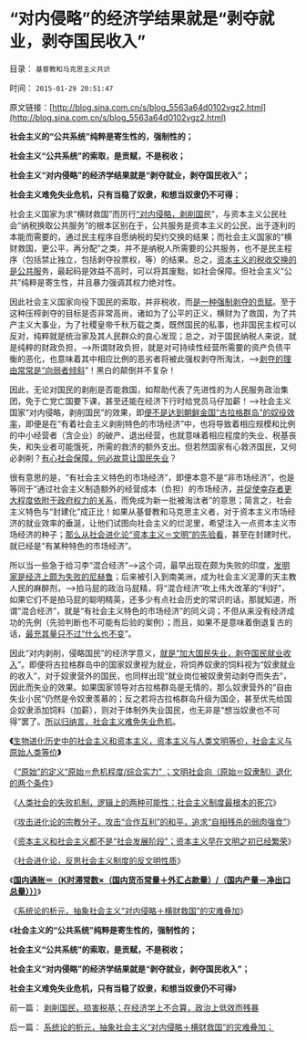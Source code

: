 # “对内侵略”的经济学结果就是“剥夺就业，剥夺国民收入”

目录： `基督教和马克思主义共识` 

时间： `2015-01-29 20:51:47` 

原文链接：[http://blog.sina.com.cn/s/blog_5563a64d0102vgz2.html](http://blog.sina.com.cn/s/blog_5563a64d0102vgz2.html)

**社会主义的“公共系统”纯粹是寄生性的，强制性的；**

**社会主义“公共系统”的索取，是贡赋，不是税收；**

**社会主义“对内侵略”的经济学结果就是“剥夺就业，剥夺国民收入”；**

**社会主义难免失业危机，只有当稳了奴隶，和想当奴隶仍不可得**；

社会主义国家为求“横财救国”而厉行[“对内侵略，剥削国](../../../2015/1/24/所谓社会主义者，其实就是战争主义者.md)民”，与资本主义公民社会“纳税换取公共服务”的根本区别在于，公共服务是资本主义的公民，出于逐利的本能而需要的，通过民主程序自愿纳税的契约交换的结果；而社会主义国家的“横财救国，更公平，再分配”之类，并不是纳税人所需要的公共服务，也不是民主程序（包括禁止独立，包括剥夺投票权，等）的结果。总之，[资本主义的税收交换的是公共服](../../../2013/3/19/民主是资本主义团购的公共服务及契约的共同体.md)务，最起码是效益不高时，可以将其废黜，如社会保障。但社会主义“公共”纯粹是寄生性，并且暴力强调其权力绝对性。

因此社会主义国家向役下国民的索取，并非税收，而[是一种强制剥夺的贡赋](../../../2014/11/24/公共服务的效益法则，why基督教的政治权力也会没落；.md)。至于这种压榨剥夺的目标是否非常高尚，诸如为了公平的正义，横财为了救国，为了共产主义大事业，为了社稷皇帝千秋万载之类，既然国民的私事，也非国民主权可以反对，纯粹就是统治家及其人民群众的良心发现；总之，对于国民纳税人来说，就是纯粹的财政负担，——>所谓财政负担，就是对可持续性经营所需要的资产负债平衡的恶化，也意味着其中相应比例的恶劣者将被此强权剥夺所淘汰，——>[剥夺的理由常常是“向弱者倾斜](../../../2013/3/8/马尔萨斯主义，黄宗羲定律，向弱者倾斜.md)”！黑白的颠倒并不复杂！

因此，无论对国民的剥削是否能救国，如帮助代表了先进性的为人民服务政治集团，免于亡党亡国要下课，甚至还能在经济下行时给党员马仔加薪！——>社会主义国家“对内侵略，剥削国民”的效果，即[便不是达到朝鲜金国“古拉格群岛”的奴役效率](../../../2014/4/2/古拉格群岛的经济学定义是“国家奴隶制”.md)，即便是在“有着社会主义剥削特色的市场经济”中，也将导致着相应规模和比例的中小经营者（含企业）的破产、退出经营，也就意味着相应程度的失业、税基丧失，和失业者可能饿死，所需的救济的额外支出。但若然国家有心救济国民，又何必剥削？[有心社会保障，何必故意让国民失业](../../../2013/12/18/让自由带动增长，创业和就业，都不是可以政府计划的结果.md)？

很有意思的是，“有社会主义特色的市场经济”，即便本意不是“非市场经济”，也是等同于“通过社会主义制造额外的经营成本（负担）的市场经济，[并促使幸存者更大程度依附于政府权力的关系](../../../2010/2/28/从专营权层层盘剥理解中国特色的黑社会.md)，而免成为新一批被淘汰者”的意思；简言之，社会主义特色与“封建化”成正比！如果从基督教和马克思主义者，对于资本主义市场经济的就业效率的垂涎，让他们试图向社会主义的烂泥里，希望注入一点资本主义市场经济的种子；[那么从社会进化论“资本主义＝文明”的先验看](../../../2015/1/21/社会进化论，反思基督教和马克思主义的反人类信仰；.md)，甚至在封建时代，就已经是“有某种特色的市场经济”。

所以当一些急于给习李“混合经济”——>这个词，最早出现在颇为失败的印度，[发明家是经济上颇为失败的尼赫鲁](../../../2012/1/14/中国改革谨防改到印度失败的道路上.md)；后来被引入到南美洲，成为社会主义泥潭的天主教人民的麻醉剂，——>拍马屁的政治马屁精，将“混合经济”吹上伟大改革的“利好”，如果它们不是拍马屁的聪明精英，还多少有点社会历史的常识的话，那就知道，所谓“混合经济”，就是“有社会主义特色的市场经济”的同义词；不但从来没有经济成功的先例（先验判断也不可能有后验的案例）；而且，如果不是意味着倒退复古的话，[最充其量只不过“什么也不变](../../../2014/3/13/“混合经济”是极巨大的利空.md)”。

因此“对内剥削，侵略国民”的经济学意义，[就是“加大国民失业，剥夺国民就业收入](../../../2014/3/29/新自由主义的公知，对古拉格群岛的伟大贡献.md)”。即便将古拉格群岛中的国家奴隶视为就业，将饲养奴隶的饲料视为“奴隶就业的收入”，对于奴隶营外的国民，也同样出现“就业岗位被奴隶劳动剥夺而失去”，因此而失业的效果。如果国家领导对古拉格群岛是无情的，那么奴隶营外的“自由失业小民”仍然是令奴隶羡慕的；反之若将古拉格群岛升级为国企，甚至优先给国企奴隶添加饲料（加薪），则对于体制外失业国民，也无非是“想当奴隶也不可得”罢了。[所以归纳言，社会主义难免失业危机](../../../2011/1/29/社会主义的失业危机.md)。

**《**[生物进化历史中的社会主义和资本主义，资本主义与人类文明等价，社会主义与原始人类等价](../../../2015/1/12/社会主义与资本主义，是人类社会构成中的“夫妻搭档”；.md)**》**

《[“原始”的定义“原始＝危机程度/综合实力”
；文明社会向（原始＝奴隶制）退化的两个条件](../../../2015/1/14/“原始”的定义，文明向原始退化的两个充分条件.md)》

《[人类社会的失败机制，逻辑上的两种可能性：社会主义制度最根本的死穴](../../../2015/1/16/人类社会的失败机制,进步分子的最根本误区.md)》

《[攻击进化论的宗教分子，攻击“合作互利”的和平，追求“自相残杀的弱肉强食”](../../../2015/1/18/生物进化论是社会进化论的先验；后者是社会学的先验；.md)》

《[资本主义和社会主义都不是“社会发展阶段”；资本主义早在文明之初已经繁荣](../../../2015/1/21/社会进化论，反思基督教和马克思主义的反人类信仰；.md)》

《[社会进化论，反思社会主义制度的反文明性质](http://blog.sina.com.cn/s/blog_5563a64d0102vft9.html)》

《[**国内通胀＝（K时滞常数×（国内货币常量＋外汇占款量）/（国内产量－净出口总量）））**](../../../2015/1/25/压榨国民掠取民脂民膏，“社会主义横财”的双重毒性；.md)》

《[系统论的析元，抽象社会主义“对内侵略＋横财救国”的灾难叠加](../../../2015/1/27/系统论的析元，抽象社会主义“对内侵略＋横财救国”的灾难叠加；.md)》

《**社会主义的“公共系统”纯粹是寄生性的，强制性的；**

**社会主义“公共系统”的索取，是贡赋，不是税收；**

**社会主义“对内侵略”的经济学结果就是“剥夺就业，剥夺国民收入”；**

**社会主义难免失业危机，只有当稳了奴隶，和想当奴隶仍不可得**》

前一篇： [剥削国民，损害税基；在经济学上不合算，政治上低效而残暴](../../../2015/1/31/剥削国民，损害税基；在经济学上不合算，政治上低效而残暴.md)

后一篇： [系统论的析元，抽象社会主义“对内侵略＋横财救国”的灾难叠加；](../../../2015/1/27/系统论的析元，抽象社会主义“对内侵略＋横财救国”的灾难叠加；.md)

